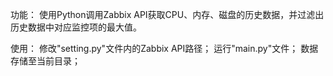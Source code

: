 功能： 使用Python调用Zabbix API获取CPU、内存、磁盘的历史数据，并过滤出历史数据中对应监控项的最大值。

使用： 修改"setting.py"文件内的Zabbix API路径； 运行"main.py"文件； 数据存储至当前目录；
